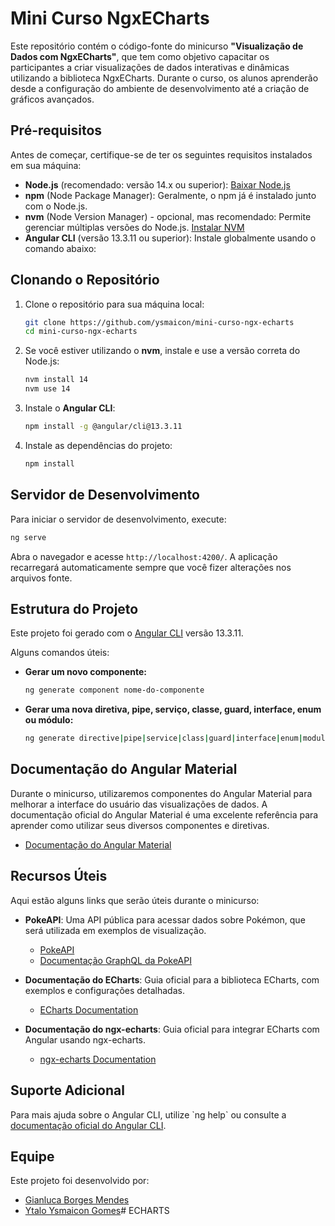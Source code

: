 
# Mini Curso NgxECharts

Este repositório contém o código-fonte do minicurso **"Visualização de Dados com NgxECharts"**, que tem como objetivo capacitar os participantes a criar visualizações de dados interativas e dinâmicas utilizando a biblioteca NgxECharts. Durante o curso, os alunos aprenderão desde a configuração do ambiente de desenvolvimento até a criação de gráficos avançados.

## Pré-requisitos

Antes de começar, certifique-se de ter os seguintes requisitos instalados em sua máquina:

- **Node.js** (recomendado: versão 14.x ou superior): [Baixar Node.js](https://nodejs.org/)
- **npm** (Node Package Manager): Geralmente, o npm já é instalado junto com o Node.js.
- **nvm** (Node Version Manager) - opcional, mas recomendado: Permite gerenciar múltiplas versões do Node.js. [Instalar NVM](https://github.com/nvm-sh/nvm)
- **Angular CLI** (versão 13.3.11 ou superior): Instale globalmente usando o comando abaixo:

## Clonando o Repositório

1. Clone o repositório para sua máquina local:

   ```bash
   git clone https://github.com/ysmaicon/mini-curso-ngx-echarts
   cd mini-curso-ngx-echarts
   ```

2. Se você estiver utilizando o **nvm**, instale e use a versão correta do Node.js:

   ```bash
   nvm install 14
   nvm use 14
   ```

3. Instale o **Angular CLI**:

    ```bash
    npm install -g @angular/cli@13.3.11
    ```

4. Instale as dependências do projeto:

   ```bash
   npm install
   ```

## Servidor de Desenvolvimento

Para iniciar o servidor de desenvolvimento, execute:

```bash
ng serve
```

Abra o navegador e acesse `http://localhost:4200/`. A aplicação recarregará automaticamente sempre que você fizer alterações nos arquivos fonte.

## Estrutura do Projeto

Este projeto foi gerado com o [Angular CLI](https://github.com/angular/angular-cli) versão 13.3.11.

Alguns comandos úteis:

- **Gerar um novo componente:**

  ```bash
  ng generate component nome-do-componente
  ```

- **Gerar uma nova diretiva, pipe, serviço, classe, guard, interface, enum ou módulo:**

  ```bash
  ng generate directive|pipe|service|class|guard|interface|enum|module nome
  ```

## Documentação do Angular Material

Durante o minicurso, utilizaremos componentes do Angular Material para melhorar a interface do usuário das visualizações de dados. A documentação oficial do Angular Material é uma excelente referência para aprender como utilizar seus diversos componentes e diretivas.

- [Documentação do Angular Material](https://material.angular.io/)

## Recursos Úteis

Aqui estão alguns links que serão úteis durante o minicurso:

- **PokeAPI**: Uma API pública para acessar dados sobre Pokémon, que será utilizada em exemplos de visualização.
  - [PokeAPI](https://pokeapi.co/)
  - [Documentação GraphQL da PokeAPI](https://beta.pokeapi.co/graphql/console/)

- **Documentação do ECharts**: Guia oficial para a biblioteca ECharts, com exemplos e configurações detalhadas.
  - [ECharts Documentation](https://echarts.apache.org/en/index.html)

- **Documentação do ngx-echarts**: Guia oficial para integrar ECharts com Angular usando ngx-echarts.
  - [ngx-echarts Documentation](https://xieziyu.github.io/ngx-echarts/)

## Suporte Adicional

Para mais ajuda sobre o Angular CLI, utilize \`ng help\` ou consulte a [documentação oficial do Angular CLI](https://angular.io/cli).

## Equipe

Este projeto foi desenvolvido por:

- [Gianluca Borges Mendes](https://github.com/GianlucaBorges)
- [Ytalo Ysmaicon Gomes](https://github.com/ysmaicon)#   E C H A R T S  
 